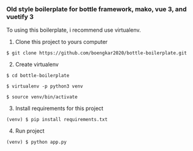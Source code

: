 ### Old style boilerplate for bottle framework, mako, vue 3, and vuetify 3

To using this boilerplate, i recommend use virtualenv.

1. Clone this project to yours computer

`$ git clone https://github.com/boengkar2020/bottle-boilerplate.git`

2. Create virtualenv

`$ cd bottle-boilerplate`

`$ virtualenv -p python3 venv`

`$ source venv/bin/activate`

3. Install requirements for this project

`(venv) $ pip install requirements.txt`

4. Run project

`(venv) $ python app.py`
